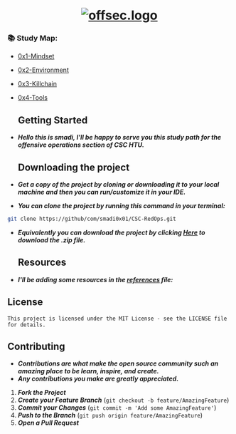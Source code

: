 <h1 align="center">
  <br>
  <a href="https://github.com/smadi0x86/CSC-RedOps"><img src="https://giffiles.alphacoders.com/156/15675.gif" alt="offsec.logo"></a>
  <br>
  
  ### 📚 Study Map:

+ [0x1-Mindset](https://github.com/smadi0x86/CSC-RedOps/tree/main/Start/0x1-Mindset)
+ [0x2-Environment](https://github.com/smadi0x86/CSC-RedOps/tree/main/Start/0x2-Environment)
+ [0x3-Killchain](https://github.com/smadi0x86/CSC-RedOps/tree/main/Start/0x3-KillChain)
+ [0x4-Tools](https://github.com/smadi0x86/CSC-RedOps/tree/main/Start/0x4-Tools)

  ## Getting Started

- ***Hello this is smadi, I'll be happy to serve you this study path for the offensive operations section of CSC HTU.***
  
  ## Downloading the project

- ***Get a copy of the project by cloning or downloading it to your local machine and then you can run/customize it in your IDE.***

- ***You can clone the project by running this command in your terminal:***
```bash
git clone https://github/com/smadi0x01/CSC-RedOps.git
```
- ***Equivalently you can download the project by clicking [Here](https://github.com/smadi0x01/CSC-RedOps/archive/refs/heads/main.zip) to download the .zip file.***

  ## Resources

- ***I'll be adding some resources in the [references](https://github.com/smadi0x01/CSC-RedOps/blob/main/Learn/references.txt) file:***

## License

```
This project is licensed under the MIT License - see the LICENSE file for details.
```

## Contributing

- ***Contributions are what make the open source community such an amazing place to be learn, inspire, and create.***
- ***Any contributions you make are greatly appreciated.***

1. ***Fork the Project***
2. ***Create your Feature Branch*** (`git checkout -b feature/AmazingFeature`)
3. ***Commit your Changes*** (`git commit -m 'Add some AmazingFeature'`)
4. ***Push to the Branch*** (`git push origin feature/AmazingFeature`)
5. ***Open a Pull Request***
